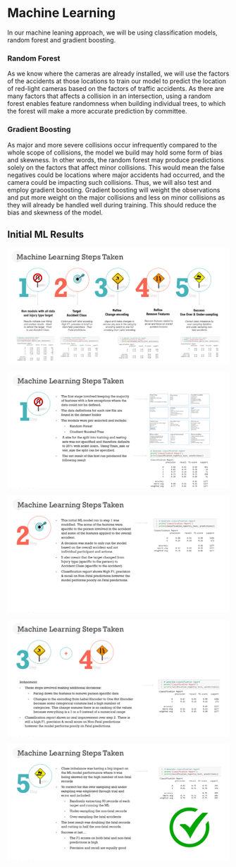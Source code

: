 # Machine Learning
In our machine leaning approach, we will be using classification models, random forest and gradient boosting.

### Random Forest
As we know where the cameras are already installed, we will use the factors of the accidents at those locations to train our model to predict the location of red-light cameras based on the factors of traffic accidents. As there are many factors that affects a collision in an intersection, using a random forest enables feature randomness when building individual trees, to which the forest will make a more accurate prediction by committee. 

### Gradient Boosting
As major and more severe collisions occur infrequently compared to the whole scope of collisions, the model we build may hold some form of bias and skewness. In other words, the random forest may produce predictions solely on the factors that affect minor collisions. This would mean the false negatives could be locations where major accidents had occurred, and the camera could be impacting such collisions. Thus, we will also test and employ gradient boosting. Gradient boosting will weight the observations and put more weight on the major collisions and less on minor collisions as they will already be handled well during training. This should reduce the bias and skewness of the model. 

## Initial ML Results

![ML Results Summary](../images/ML_Steps.png)

![Step 1](../images/step_1.png)

![Step 2](../images/step_2.png)

![Step 3 & 4](../images/step_3_4.png)

![Step 5](../images/step_5.png)